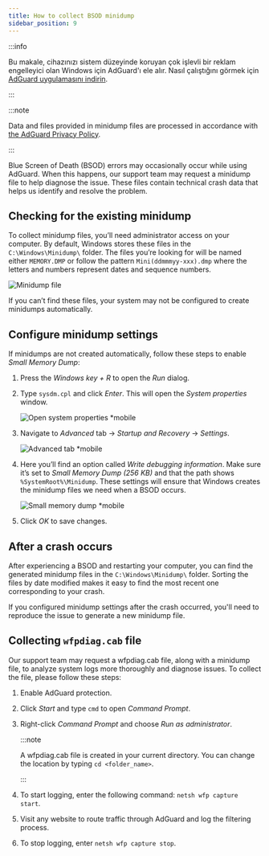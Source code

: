 ```yaml
---
title: How to collect BSOD minidump
sidebar_position: 9
---
```


:::info

Bu makale, cihazınızı sistem düzeyinde koruyan çok işlevli bir reklam engelleyici olan Windows için AdGuard'ı ele alır. Nasıl çalıştığını görmek için [AdGuard uygulamasını indirin](https://agrd.io/download-kb-adblock).

:::

:::note

Data and files provided in minidump files are processed in accordance with [the AdGuard Privacy Policy](https://adguard.com/en/privacy.html).

:::

Blue Screen of Death (BSOD) errors may occasionally occur while using AdGuard. When this happens, our support team may request a minidump file to help diagnose the issue. These files contain technical crash data that helps us identify and resolve the problem.

## Checking for the existing minidump

To collect minidump files, you’ll need administrator access on your computer. By default, Windows stores these files in the `C:\Windows\Minidump\` folder. The files you’re looking for will be named either `MEMORY.DMP` or follow the pattern `Mini(ddmmmyy-xxx).dmp` where the letters and numbers represent dates and sequence numbers.

![Minidump file](https://cdn.adtidy.org/content/kb/ad_blocker/windows/solving-problems/minidump.png)

If you can’t find these files, your system may not be configured to create minidumps automatically.

## Configure minidump settings

If minidumps are not created automatically, follow these steps to enable _Small Memory Dump_:

1. Press the _Windows key + R_ to open the _Run_ dialog.

2. Type `sysdm.cpl` and click _Enter_. This will open the _System properties_ window.

    ![Open system properties \*mobile](https://cdn.adtidy.org/content/kb/ad_blocker/windows/solving-problems/sysdm.png)

3. Navigate to _Advanced_ tab → _Startup and Recovery_ → _Settings_.

    ![Advanced tab \*mobile](https://cdn.adtidy.org/content/kb/ad_blocker/windows/solving-problems/advanced_tab.png)

4. Here you’ll find an option called _Write debugging information_. Make sure it’s set to _Small Memory Dump (256 KB)_ and that the path shows `%SystemRoot%\Minidump`. These settings will ensure that Windows creates the minidump files we need when a BSOD occurs.

    ![Small memory dump \*mobile](https://cdn.adtidy.org/content/kb/ad_blocker/windows/solving-problems/systemroot.png)

5. Click _OK_ to save changes.

## After a crash occurs

After experiencing a BSOD and restarting your computer, you can find the generated minidump files in the `C:\Windows\Minidump\` folder. Sorting the files by date modified makes it easy to find the most recent one corresponding to your crash.

If you configured minidump settings after the crash occurred, you'll need to reproduce the issue to generate a new minidump file.

## Collecting `wfpdiag.cab` file

Our support team may request a wfpdiag.cab file, along with a minidump file, to analyze system logs more thoroughly and diagnose issues. To collect the file, please follow these steps:

1. Enable AdGuard protection.

2. Click _Start_ and type `cmd` to open _Command Prompt_.

3. Right-click _Command Prompt_ and choose _Run as administrator_.

    :::note

    A wfpdiag.cab file is created in your current directory. You can change the location by typing `cd <folder_name>`.

    :::

4. To start logging, enter the following command: `netsh wfp capture start`.

5. Visit any website to route traffic through AdGuard and log the filtering process.

6. To stop logging, enter `netsh wfp capture stop`.
